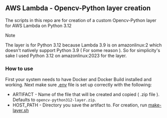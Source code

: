 ## AWS Lambda - Opencv-Python layer creation

The scripts in this repo are for creation of a custom Opencv-Python layer for AWS Lambda on Python 3.12

>[!NOTE]
>The layer is for Python 3.12 because Lambda 3.9 is on amazonlinux:2 which doesn't natively support Python 3.9 ( For some reason ).
>So for simplicity's sake I used Python 3.12 on amazonlinux:2023 for the layer.

### How to use
First your system needs to have Docker and Docker Build installed and working.
Next make sure [.env](.env) file is set up correctly with the following:
 * ARTIFACT - Name of the file that will be created and copied ( .zip file ). Defaults to `opencv-python312-layer.zip`.
 * HOST_PATH - Directory you save the artifact to.
For creation, run [make-layer.sh](make-layer.sh)
